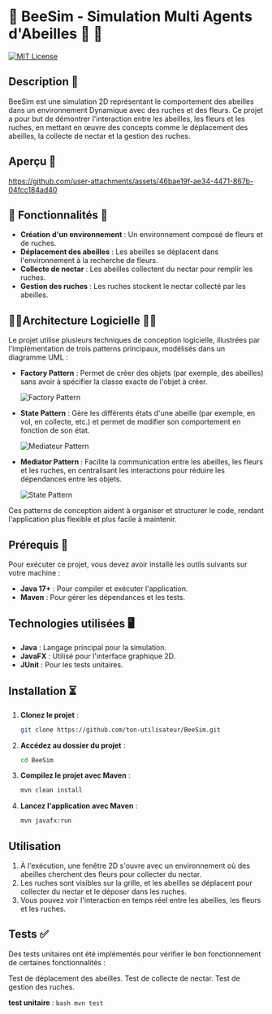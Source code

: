 # 🐝  BeeSim - Simulation Multi Agents d'Abeilles 🐝 🐝

[![MIT License](https://img.shields.io/badge/License-MIT-green.svg)](https://choosealicense.com/licenses/mit/)

## Description 📜​ 

BeeSim est une simulation 2D représentant le comportement des abeilles dans un environnement Dynamique avec des ruches et des fleurs. Ce projet a pour but de démontrer l'interaction entre les abeilles, les fleurs et les ruches, en mettant en œuvre des concepts comme le déplacement des abeilles, la collecte de nectar et la gestion des ruches.

## Aperçu 👀​

https://github.com/user-attachments/assets/46bae19f-ae34-4471-867b-04fcc184ad40


## 🚀​ Fonctionnalités ​🚀​

- **Création d'un environnement** : Un environnement composé de fleurs et de ruches.
- **Déplacement des abeilles** : Les abeilles se déplacent dans l'environnement à la recherche de fleurs.
- **Collecte de nectar** : Les abeilles collectent du nectar pour remplir les ruches.
- **Gestion des ruches** : Les ruches stockent le nectar collecté par les abeilles.
  
 ## 🔎​📒​ Architecture Logicielle 🔎​📒​
 Le projet utilise plusieurs techniques de conception logicielle, illustrées par l'implémentation de trois patterns principaux, modélisés dans un diagramme UML :

- **Factory Pattern** : Permet de créer des objets (par exemple, des abeilles) sans avoir à spécifier la classe exacte de l'objet à créer.
  
  ![Factory Pattern](https://github.com/user-attachments/assets/1ba63b53-d9c6-4e75-ac8c-cf86bc068062)
  
- **State Pattern** : Gère les différents états d'une abeille (par exemple, en vol, en collecte, etc.) et permet de modifier son comportement en fonction de son état.
  
  ![Mediateur Pattern](https://github.com/user-attachments/assets/b48eebac-e212-40db-9873-239dd873c9e7)
  
- **Mediator Pattern** : Facilite la communication entre les abeilles, les fleurs et les ruches, en centralisant les interactions pour réduire les dépendances entre les objets.
  
  ![State Pattern](https://github.com/user-attachments/assets/6a90c4f6-c75d-42be-99a4-b9f9623aaae3)

Ces patterns de conception aident à organiser et structurer le code, rendant l'application plus flexible et plus facile à maintenir.


## Prérequis 🔎​

Pour exécuter ce projet, vous devez avoir installé les outils suivants sur votre machine :

- **Java 17+** : Pour compiler et exécuter l'application.
- **Maven** : Pour gérer les dépendances et les tests.


## Technologies utilisées 🖥️​

- **Java** : Langage principal pour la simulation.
- **JavaFX** : Utilisé pour l'interface graphique 2D.
- **JUnit** : Pour les tests unitaires.

  
## Installation ⏳​ 

1. **Clonez le projet** :
   ```bash
   git clone https://github.com/ton-utilisateur/BeeSim.git
2. **Accédez au dossier du projet** :
    ```bash
    cd BeeSim
3. **Compilez le projet avec Maven** :
    ```bash
    mvn clean install
4. **Lancez l'application avec Maven** :
    ```bash
    mvn javafx:run

## Utilisation

1. À l'exécution, une fenêtre 2D s'ouvre avec un environnement où des abeilles cherchent des fleurs pour collecter du nectar.
2. Les ruches sont visibles sur la grille, et les abeilles se déplacent pour collecter du nectar et le déposer dans les ruches.
3. Vous pouvez voir l'interaction en temps réel entre les abeilles, les fleurs et les ruches.

## Tests  ✅​ 
Des tests unitaires ont été implémentés pour vérifier le bon fonctionnement de certaines fonctionnalités :

Test de déplacement des abeilles.
Test de collecte de nectar.
Test de gestion des ruches.


**test unitaire** :
    ```bash
    mvn test
    ```
